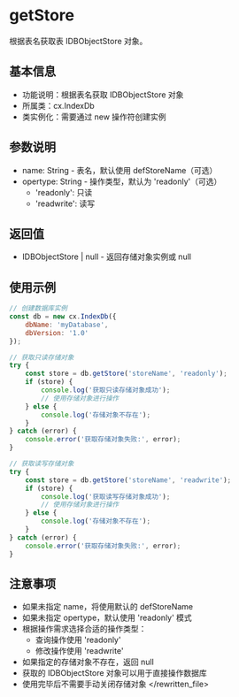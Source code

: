 # getStore

根据表名获取表 IDBObjectStore 对象。

## 基本信息

- 功能说明：根据表名获取 IDBObjectStore 对象
- 所属类：cx.IndexDb
- 类实例化：需要通过 new 操作符创建实例

## 参数说明

- name: String - 表名，默认使用 defStoreName（可选）
- opertype: String - 操作类型，默认为 'readonly'（可选）
  - 'readonly': 只读
  - 'readwrite': 读写

## 返回值

- IDBObjectStore | null - 返回存储对象实例或 null

## 使用示例

```javascript
// 创建数据库实例
const db = new cx.IndexDb({
    dbName: 'myDatabase',
    dbVersion: '1.0'
});

// 获取只读存储对象
try {
    const store = db.getStore('storeName', 'readonly');
    if (store) {
        console.log('获取只读存储对象成功');
        // 使用存储对象进行操作
    } else {
        console.log('存储对象不存在');
    }
} catch (error) {
    console.error('获取存储对象失败:', error);
}

// 获取读写存储对象
try {
    const store = db.getStore('storeName', 'readwrite');
    if (store) {
        console.log('获取读写存储对象成功');
        // 使用存储对象进行操作
    } else {
        console.log('存储对象不存在');
    }
} catch (error) {
    console.error('获取存储对象失败:', error);
}
```

## 注意事项

- 如果未指定 name，将使用默认的 defStoreName
- 如果未指定 opertype，默认使用 'readonly' 模式
- 根据操作需求选择合适的操作类型：
  - 查询操作使用 'readonly'
  - 修改操作使用 'readwrite'
- 如果指定的存储对象不存在，返回 null
- 获取的 IDBObjectStore 对象可以用于直接操作数据库
- 使用完毕后不需要手动关闭存储对象
  </rewritten_file> 